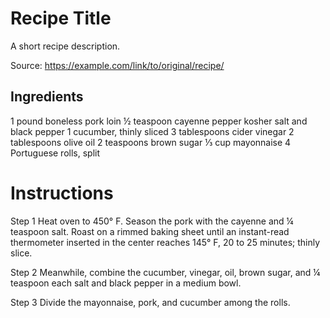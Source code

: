 # Recipe Title

A short recipe description.

Source: https://example.com/link/to/original/recipe/

## Ingredients
1 pound boneless pork loin
½ teaspoon cayenne pepper
kosher salt and black pepper
1 cucumber, thinly sliced
3 tablespoons cider vinegar
2 tablespoons olive oil
2 teaspoons brown sugar
⅓ cup mayonnaise
4 Portuguese rolls, split





# Instructions
Step 1
Heat oven to 450° F. Season the pork with the cayenne and ¼ teaspoon salt. Roast on a rimmed baking sheet until an instant-read thermometer inserted in the center reaches 145° F, 20 to 25 minutes; thinly slice.

Step 2
Meanwhile, combine the cucumber, vinegar, oil, brown sugar, and ¼ teaspoon each salt and black pepper in a medium bowl.

Step 3
Divide the mayonnaise, pork, and cucumber among the rolls.